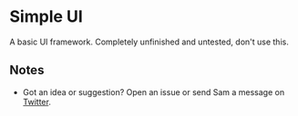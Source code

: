 # Simple UI

A basic UI framework. Completely unfinished and untested, don't use this.

## Notes
* Got an idea or suggestion? Open an issue or send Sam a message on [Twitter](https://twitter.com/Sam_Twidale).